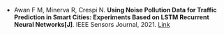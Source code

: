 * Awan F M, Minerva R, Crespi N. <b>Using Noise Pollution Data for Traffic Prediction in Smart Cities: Experiments Based on LSTM Recurrent Neural Networks[J]</b>. IEEE Sensors Journal, 2021. [Link](https://ieeexplore.ieee.org/document/9496637)